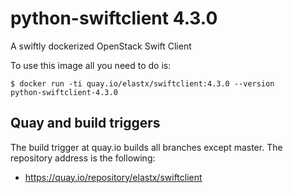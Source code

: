 # python-swiftclient 4.3.0

A swiftly dockerized OpenStack Swift Client

To use this image all you need to do is:

```
$ docker run -ti quay.io/elastx/swiftclient:4.3.0 --version
python-swiftclient-4.3.0
```


## Quay and build triggers

The build trigger at quay.io builds all branches except master. The repository address is the following:

* https://quay.io/repository/elastx/swiftclient

